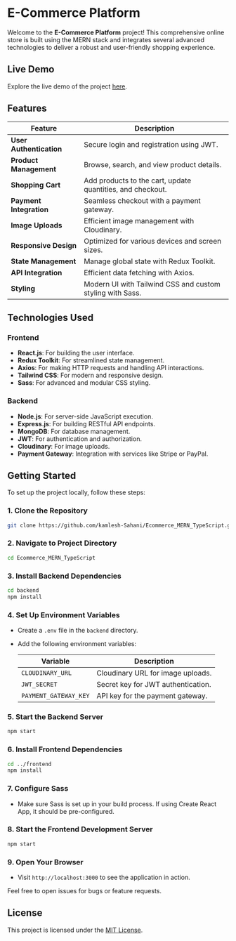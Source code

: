 # E-Commerce Platform

Welcome to the **E-Commerce Platform** project! This comprehensive online store is built using the MERN stack and integrates several advanced technologies to deliver a robust and user-friendly shopping experience.

## Live Demo

Explore the live demo of the project [here](#).

## Features

| **Feature**            | **Description**                                             |
|------------------------|-------------------------------------------------------------|
| **User Authentication**| Secure login and registration using JWT.                   |
| **Product Management** | Browse, search, and view product details.                  |
| **Shopping Cart**      | Add products to the cart, update quantities, and checkout. |
| **Payment Integration**| Seamless checkout with a payment gateway.                  |
| **Image Uploads**      | Efficient image management with Cloudinary.                |
| **Responsive Design**  | Optimized for various devices and screen sizes.            |
| **State Management**   | Manage global state with Redux Toolkit.                     |
| **API Integration**    | Efficient data fetching with Axios.                         |
| **Styling**            | Modern UI with Tailwind CSS and custom styling with Sass.  |

## Technologies Used

### Frontend

- **React.js**: For building the user interface.
- **Redux Toolkit**: For streamlined state management.
- **Axios**: For making HTTP requests and handling API interactions.
- **Tailwind CSS**: For modern and responsive design.
- **Sass**: For advanced and modular CSS styling.

### Backend

- **Node.js**: For server-side JavaScript execution.
- **Express.js**: For building RESTful API endpoints.
- **MongoDB**: For database management.
- **JWT**: For authentication and authorization.
- **Cloudinary**: For image uploads.
- **Payment Gateway**: Integration with services like Stripe or PayPal.

## Getting Started

To set up the project locally, follow these steps:

### 1. Clone the Repository

```bash
git clone https://github.com/kamlesh-Sahani/Ecommerce_MERN_TypeScript.git
```

### 2. Navigate to Project Directory

```bash
cd Ecommerce_MERN_TypeScript
```

### 3. Install Backend Dependencies

```bash
cd backend
npm install
```

### 4. Set Up Environment Variables

- Create a `.env` file in the `backend` directory.
- Add the following environment variables:

  | **Variable**         | **Description**                              |
  |----------------------|----------------------------------------------|
  | `CLOUDINARY_URL`     | Cloudinary URL for image uploads.            |
  | `JWT_SECRET`         | Secret key for JWT authentication.           |
  | `PAYMENT_GATEWAY_KEY`| API key for the payment gateway.             |

### 5. Start the Backend Server

```bash
npm start
```

### 6. Install Frontend Dependencies

```bash
cd ../frontend
npm install
```

### 7. Configure Sass

- Make sure Sass is set up in your build process. If using Create React App, it should be pre-configured.

### 8. Start the Frontend Development Server

```bash
npm start
```

### 9. Open Your Browser

- Visit `http://localhost:3000` to see the application in action.


Feel free to open issues for bugs or feature requests.

## License

This project is licensed under the [MIT License](LICENSE).

